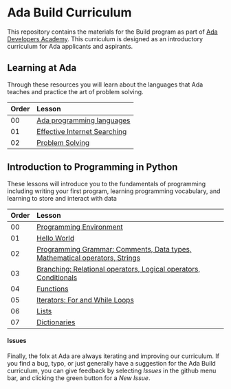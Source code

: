 # Ada Build Curriculum

This repository contains the materials for the Build program as part of [Ada Developers Academy](http://adadevelopersacademy.org/).  This curriculum is designed as an introductory curriculum for Ada applicants and aspirants.  

## Learning at Ada

Through these resources you will learn about the languages that Ada teaches and practice the art of problem solving.


| Order | Lesson                                                  |
| :---- | :------------------------------------------------------ |
| 00   | [Ada programming languages](./learning-at-ada/ada-languages)  
| 01    | [Effective Internet Searching](./learning-at-ada/internet-searching/) |
| 02    | [Problem Solving](./learning-at-ada/problem-solving/) |



## Introduction to Programming in Python
These lessons will introduce you to the fundamentals of programming including writing your first program, learning programming vocabulary, and learning to store and interact with data

| Order | Lesson                                                                                               |
| :---- | :--------------------------------------------------------------------------------------------------- |
| 00    | [Programming Environment](./intro-to-python/environment-setup/)  
| 01    | [Hello World](./intro-to-python/01_hello_world.ipynb)                                                       |
| 02    | [Programming Grammar: Comments, Data types, Mathematical operators, Strings](./intro-to-python/02_programming_grammar.ipynb) |
| 03    | [Branching: Relational operators, Logical operators, Conditionals](./intro-to-python/03_branching.ipynb) |
| 04    | [Functions](./intro-to-python/04_functions.ipynb) |
| 05    | [Iterators: For and While Loops](./intro-to-python/05_loops_iteration.ipynb)                                                           |
| 06    | [Lists](./intro-to-python/06_lists.ipynb)                                                                  |
| 07    | [Dictionaries](./intro-to-python/07_dictionaries.ipynb)                                                                  |

#### Issues

Finally, the folx at Ada are always iterating and improving our curriculum. If you find a bug, typo, or just generally have a suggestion for the Ada Build curriculum, you can give feedback by selecting _Issues_ in the github menu bar, and clicking the green button for a _New Issue_.
